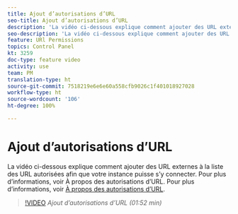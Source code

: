```yaml
---
title: Ajout d’autorisations d’URL
seo-title: Ajout d’autorisations d’URL
description: 'La vidéo ci-dessous explique comment ajouter des URL externes à la liste des URL autorisées afin que votre instance puisse s’y connecter.  '
seo-description: 'La vidéo ci-dessous explique comment ajouter des URL externes à la liste des URL autorisées afin que votre instance puisse s’y connecter. '
feature: URl Permissions
topics: Control Panel
kt: 3259
doc-type: feature video
activity: use
team: PM
translation-type: ht
source-git-commit: 7518219e6e6e60a558cfb9026c1f401018927028
workflow-type: ht
source-wordcount: '106'
ht-degree: 100%

---
```



# Ajout d’autorisations d’URL

La vidéo ci-dessous explique comment ajouter des URL externes à la liste des URL autorisées afin que votre instance puisse s’y connecter.  Pour plus d’informations, voir À propos des autorisations d’URL. Pour plus d’informations, voir [À propos des autorisations d’URL](https://helpx.adobe.com/fr/campaign/kb/control-panel-instance-settings.html).

>[!VIDEO](https://video.tv.adobe.com/v/28149?quality=12&captions=fre_fr)
*Ajout d’autorisations d’URL (01:52 min)*
